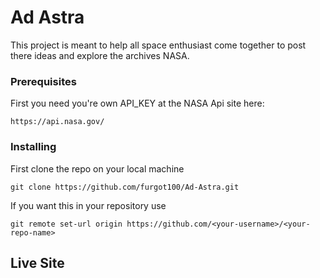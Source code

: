 # Ad Astra
This project is meant to help all space enthusiast come together to post there ideas and explore the archives NASA.
### Prerequisites
First you need you're own API_KEY at the NASA Api site here:
```
https://api.nasa.gov/
```
### Installing
First clone the repo on your local machine 
```
git clone https://github.com/furgot100/Ad-Astra.git
```
If you want this in your repository use 
```
git remote set-url origin https://github.com/<your-username>/<your-repo-name>
```
## Live Site
